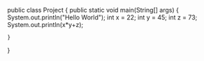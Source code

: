 public class Project {
    public static void main(String[] args) {
        System.out.println("Hello World");
                int x = 22;
                int y = 45;
                int z = 73;
                System.out.println(x*y+z);
        
    }
    
}
